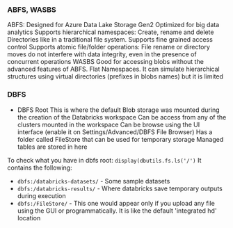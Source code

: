### ABFS, WASBS
ABFS:
	Designed for Azure Data Lake Storage Gen2
	Optimized for big data analytics
	Supports hierarchical namespaces:
		Create, rename and delete Directories like in a traditional file system.
	Supports fine grained access control
	Supports atomic file/folder operations:
		File rename or directory moves do not interfere with data integrity, even in the presence of concurrent operations
WASBS
	Good for accessing blobs without the advanced features of ABFS.
	Flat Namespaces.
		It can simulate hierarchical structures using virtual directories (prefixes in blobs names) but it is limited 


### DBFS

- DBFS Root
This is where the default Blob storage was mounted during the creation of the Databricks workspace
Can be access from any of the clusters mounted in the workspace
Can be browse using the UI interface (enable it on Settings/Advanced/DBFS File Browser)
Has a folder called FileStore that can be used for temporary storage
Managed tables are stored in here

To check what you have in dbfs root:
`display(dbutils.fs.ls('/')`
It contains the following:
- `dbfs:/databricks-datasets/` - Some sample datasets
- `dbfs:/databricks-results/` - Where databricks save temporary outputs during execution
- `dbfs:/FileStore/` - This one would appear only if you upload any file using the GUI or programmatically. It is like the default 'integrated hd' location

